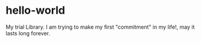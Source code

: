 # hello-world
My trial Library.
I am trying to make my first "commitment" in my life!, may it lasts long forever.
